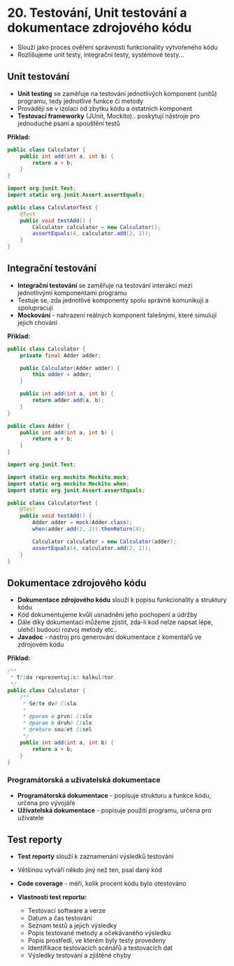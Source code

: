 # 20. Testování, Unit testování a dokumentace zdrojového kódu

- Slouží jako proces ověření správnosti funkcionality vytvořeného kódu
- Rozlišujeme unit testy, integrační testy, systémové testy...

## Unit testování

- **Unit testing** se zaměřuje na testování jednotlivých komponent (unitů) programu, tedy jednotlivé funkce či metody
- Provádějí se v izolaci od zbytku kódu a ostatních komponent
- **Testovací frameworky** (JUnit, Mockito).. poskytují nástroje pro jednoduché psaní a spouštění testů

**Příklad:**

```java
public class Calculator {
    public int add(int a, int b) {
        return a + b;
    }
}
```

```java
import org.junit.Test;
import static org.junit.Assert.assertEquals;

public class CalculatorTest {
    @Test
    public void testAdd() {
        Calculator calculator = new Calculator();
        assertEquals(4, calculator.add(2, 2));
    }
}
```

## Integrační testování

- **Integrační testování** se zaměřuje na testování interakcí mezi jednotlivými komponentami programu
- Testuje se, zda jednotlivé komponenty spolu správně komunikují a spolupracují
- **Mockování** - nahrazení reálných komponent falešnými, které simulují jejich chování

**Příklad:**

```java
public class Calculator {
    private final Adder adder;

    public Calculator(Adder adder) {
        this.adder = adder;
    }

    public int add(int a, int b) {
        return adder.add(a, b);
    }
}
```

```java
public class Adder {
    public int add(int a, int b) {
        return a + b;
    }
}
```

```java
import org.junit.Test;

import static org.mockito.Mockito.mock;
import static org.mockito.Mockito.when;
import static org.junit.Assert.assertEquals;

public class CalculatorTest {
    @Test
    public void testAdd() {
        Adder adder = mock(Adder.class);
        when(adder.add(2, 2)).thenReturn(4);

        Calculator calculator = new Calculator(adder);
        assertEquals(4, calculator.add(2, 2));
    }
}
```

## Dokumentace zdrojového kódu

- **Dokumentace zdrojového kódu** slouží k popisu funkcionality a struktury kódu
- Kód dokumentujeme kvůli usnadnění jeho pochopení a údržby
- Dále díky dokumentaci můžeme zjistit, zda-li kod nelze napsat lépe, ulehčí budoucí rozvoj metody etc..
- **Javadoc** - nástroj pro generování dokumentace z komentářů ve zdrojovém kódu

**Příklad:**

```java
/**
 * Třída reprezentující kalkulátor.
 */
public class Calculator {
    /**
     * Sečte dvě čísla.
     *
     * @param a první číslo
     * @param b druhé číslo
     * @return součet čísel
     */
    public int add(int a, int b) {
        return a + b;
    }
}
```

### Programátorská a uživatelská dokumentace

- **Programátorská dokumentace** - popisuje strukturu a funkce kódu, určena pro vývojáře
- **Uživatelská dokumentace** - popisuje použití programu, určena pro uživatele

## Test reporty

- **Test reporty** slouží k zaznamenání výsledků testování
- Většinou vytváří někdo jiný než ten, psal daný kód
- **Code coverage** - měří, kolik procent kódu bylo otestováno

- **Vlastnosti test reportu:**
    - Testovací software a verze
    - Datum a čas testování
    - Seznam testů a jejich výsledky
    - Popis testované metody a očekávaného výsledku
    - Popis prostředí, ve kterém byly testy provedeny
    - Identifikace testovacích scénářů a testovacích dat
    - Výsledky testování a zjištěné chyby
